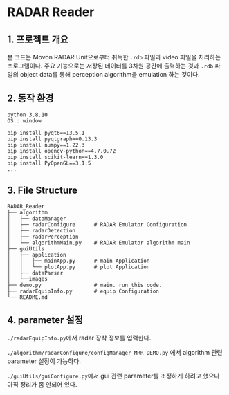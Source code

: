 
# RADAR Reader

## 1. 프로젝트 개요

본 코드는 Movon RADAR Unit으로부터 취득한 `.rdb` 파일과 video 파일을 처리하는 프로그램이다. 
주요 기능으로는 저장된 데이터를 3차원 공간에 출력하는 것과 `.rdb` 파일의 object data를 통해 perception algorithm을 emulation 하는 것이다.


## 2. 동작 환경

```
python 3.8.10
OS : window

pip install pyqt6==13.5.1
pip install pyqtgraph==0.13.3
pip install numpy==1.22.3
pip install opencv-python==4.7.0.72
pip install scikit-learn==1.3.0
pip install PyOpenGL==3.1.5
...

```

## 3. File Structure

```
RADAR_Reader
├── algorithm
│   ├── dataManager
│   ├── radarConfigure      # RADAR Emulator Configuration
│   ├── radarDetection
│   ├── radarPerception
│   └── algorithmMain.py    # RADAR Emulator algorithm main
├── guiUtils
│   ├── application
│   │   ├── mainApp.py      # main Application
│   │   └── plotApp.py      # plot Application
│   ├── dataParser
│   └──images
├── demo.py                 # main. run this code.
├── radarEquipInfo.py       # equip Configuration
└── README.md
```

## 4. parameter 설정

`./radarEquipInfo.py`에서 radar 장착 정보를 입력한다.

`./algorithm/radarConfigure/configManager_MRR_DEMO.py` 에서 algorithm 관련 parameter 설정이 가능하다.

`./guiUtils/guiConfigure.py`에서 gui 관련 parameter를 조정하게 하려고 했으나 아직 정리가 좀 안되어 있다.

